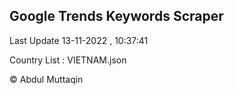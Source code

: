 

## Google Trends Keywords Scraper 
 
Last Update 13-11-2022 , 10:37:41

Country List :
VIETNAM.json



© Abdul Muttaqin 
